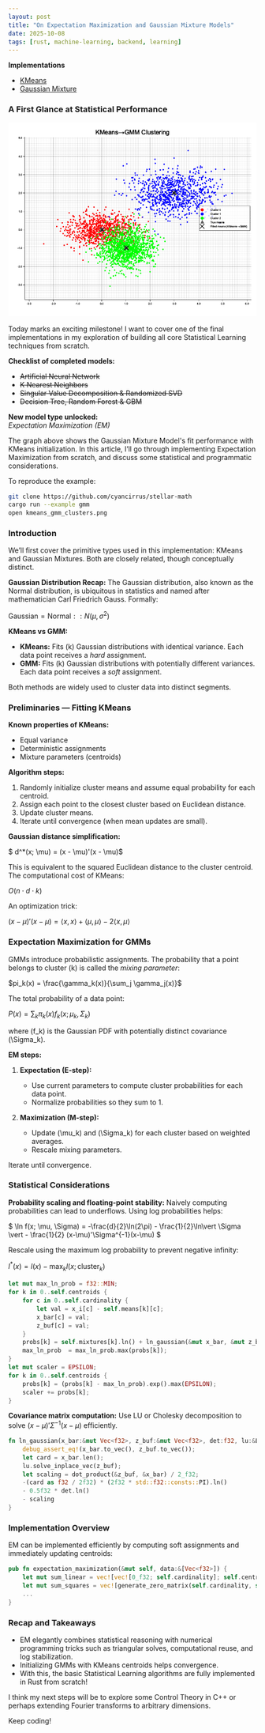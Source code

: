 ```yaml
---
layout: post
title: "On Expectation Maximization and Gaussian Mixture Models"
date: 2025-10-08
tags: [rust, machine-learning, backend, learning]
---
```


**Implementations**
- [KMeans](https://github.com/cyancirrus/stellar-math/blob/main/src/learning/kmeans.rs)
- [Gaussian Mixture](https://github.com/cyancirrus/stellar-math/blob/main/src/learning/gaussian_mixture.rs)

### A First Glance at Statistical Performance

![Model Performance](./assets/kmeans_gmm_clusters.png)

Today marks an exciting milestone! I want to cover one of the final implementations in my exploration of building all core Statistical Learning techniques from scratch.

**Checklist of completed models:**

- ~~Artificial Neural Network~~
- ~~K Nearest Neighbors~~
- ~~Singular Value Decomposition & Randomized SVD~~
- ~~Decision Tree, Random Forest & GBM~~

**New model type unlocked:**  
_Expectation Maximization (EM)_

The graph above shows the Gaussian Mixture Model's fit performance with KMeans initialization. In this article, I’ll go through implementing Expectation Maximization from scratch, and discuss some statistical and programmatic considerations.

To reproduce the example:

```bash
git clone https://github.com/cyancirrus/stellar-math
cargo run --example gmm
open kmeans_gmm_clusters.png
```


### Introduction

We’ll first cover the primitive types used in this implementation: KMeans and Gaussian Mixtures. Both are closely related, though conceptually distinct.

**Gaussian Distribution Recap:**
The Gaussian distribution, also known as the Normal distribution, is ubiquitous in statistics and named after mathematician Carl Friedrich Gauss. Formally:

$\text{Gaussian} = \text{Normal} :: N(\mu, \sigma^2)$

**KMeans vs GMM:**

* **KMeans:** Fits (k) Gaussian distributions with identical variance. Each data point receives a *hard* assignment.
* **GMM:** Fits (k) Gaussian distributions with potentially different variances. Each data point receives a *soft* assignment.

Both methods are widely used to cluster data into distinct segments.

### Preliminaries — Fitting KMeans

**Known properties of KMeans:**

* Equal variance
* Deterministic assignments
* Mixture parameters (centroids)

**Algorithm steps:**

1. Randomly initialize cluster means and assume equal probability for each centroid.
2. Assign each point to the closest cluster based on Euclidean distance.
3. Update cluster means.
4. Iterate until convergence (when mean updates are small).

**Gaussian distance simplification:**

$ d^*(x; \mu) = (x - \mu)'(x - \mu)$

This is equivalent to the squared Euclidean distance to the cluster centroid. The computational cost of KMeans:

$O(n \cdot d \cdot k)$

An optimization trick:

$(x-\mu)'(x-\mu) = \langle x,x \rangle + \langle \mu,\mu \rangle - 2 \langle x,\mu \rangle$

### Expectation Maximization for GMMs

GMMs introduce probabilistic assignments. The probability that a point belongs to cluster (k) is called the *mixing parameter*:

$pi_k(x) = \frac{\gamma_k(x)}{\sum_j \gamma_j(x)}$

The total probability of a data point:

$P(x) = \sum_k \pi_k(x) f_k(x; \mu_k, \Sigma_k)$

where (f_k) is the Gaussian PDF with potentially distinct covariance (\Sigma_k).

**EM steps:**

1. **Expectation (E-step):**

   * Use current parameters to compute cluster probabilities for each data point.
   * Normalize probabilities so they sum to 1.

2. **Maximization (M-step):**

   * Update (\mu_k) and (\Sigma_k) for each cluster based on weighted averages.
   * Rescale mixing parameters.

Iterate until convergence.

### Statistical Considerations

**Probability scaling and floating-point stability:**
Naively computing probabilities can lead to underflows. Using log probabilities helps:

$ \ln f(x; \mu, \Sigma) = -\frac{d}{2}\ln(2\pi) - \frac{1}{2}\ln\vert \Sigma \vert - \frac{1}{2} (x-\mu)'\Sigma^{-1}(x-\mu) $

Rescale using the maximum log probability to prevent negative infinity:

$l^*(x) = l(x) - \max_k l(x;\text{cluster}_k)$

```rust
let mut max_ln_prob = f32::MIN;
for k in 0..self.centroids {
    for c in 0..self.cardinality {
        let val = x_i[c] - self.means[k][c];
        x_bar[c] = val;
        z_buf[c] = val;
    }
    probs[k] = self.mixtures[k].ln() + ln_gaussian(&mut x_bar, &mut z_buf, dets[k], &lus[k]);
    max_ln_prob  = max_ln_prob.max(probs[k]);
}
let mut scaler = EPSILON;
for k in 0..self.centroids {
    probs[k] = (probs[k] - max_ln_prob).exp().max(EPSILON);
    scaler += probs[k];
}
```

**Covariance matrix computation:**
Use LU or Cholesky decomposition to solve $(x-\mu)'\Sigma^{-1}(x-\mu)$ efficiently.

```rust
fn ln_gaussian(x_bar:&mut Vec<f32>, z_buf:&mut Vec<f32>, det:f32, lu:&LuDecomposition) -> f32 {
    debug_assert_eq!(x_bar.to_vec(), z_buf.to_vec());
    let card = x_bar.len();
    lu.solve_inplace_vec(z_buf);
    let scaling = dot_product(&z_buf, &x_bar) / 2_f32;
    -(card as f32 / 2f32) * (2f32 * std::f32::consts::PI).ln()
    - 0.5f32 * det.ln()
    - scaling
}
```

### Implementation Overview

EM can be implemented efficiently by computing soft assignments and immediately updating centroids:

```rust
pub fn expectation_maximization(&mut self, data:&[Vec<f32>]) {
    let mut sum_linear = vec![vec![0_f32; self.cardinality]; self.centroids];
    let mut sum_squares = vec![generate_zero_matrix(self.cardinality, self.cardinality); self.centroids];
    ...
}
```

### Recap and Takeaways

* EM elegantly combines statistical reasoning with numerical programming tricks such as triangular solves, computational reuse, and log stabilization.
* Initializing GMMs with KMeans centroids helps convergence.
* With this, the basic Statistical Learning algorithms are fully implemented in Rust from scratch!

I think my next steps will be to explore some Control Theory in C++ or perhaps extending Fourier transforms to arbitrary dimensions.

Keep coding!
